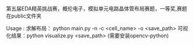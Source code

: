 第五届EDA精英挑战赛，概伦电子，模拟单元电路晶体管布局赛题，一等奖,赛题在public文件夹

Usage :
    求解布局：  python main.py -n <netlist> -c <cell_name> -o <save_path>
    可视化结果：python visualize.py <save_path> (需要安装opencv-python)
